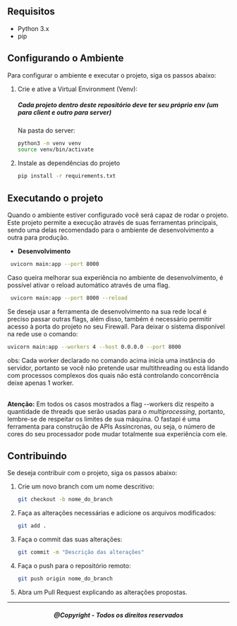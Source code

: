 ## Requisitos

- Python 3.x
- pip

## Configurando o Ambiente

Para configurar o ambiente e executar o projeto, siga os passos abaixo:

1. Crie e ative a Virtual Environment (Venv):
    <h5>Cada projeto dentro deste repositório deve ter seu próprio env (um para client e outro para server)</h5>

    Na pasta do server:
    ```bash
    python3 -m venv venv
    source venv/bin/activate
    ```

2. Instale as dependências do projeto

    ```bash
    pip install -r requirements.txt
    ```

## Executando o projeto

Quando o ambiente estiver configurado você será capaz de rodar o projeto.
Este projeto permite a execução através de suas ferramentas principais, sendo uma delas recomendado para o ambiente de desenvolvimento a outra para produção.


* <b>Desenvolvimento</b>

```bash
 uvicorn main:app --port 8000
```

Caso queira melhorar sua experiência no ambiente de desenvolvimento, é possível ativar o reload automático através de uma flag.

```bash
 uvicorn main:app --port 8000 --reload
```

Se deseja usar a ferramenta de desenvolvimento na sua rede local é preciso passar outras flags, além disso, também é necessário permitir acesso à porta do projeto no seu Firewall.
Para deixar o sistema disponível na rede use o comando:

```bash
uvicorn main:app --workers 4 --host 0.0.0.0 --port 8000
```
obs: Cada worker declarado no comando acima inicia uma instância do servidor, portanto se você não pretende usar multithreading ou está lidando com processos complexos dos quais não está controlando concorrência deixe apenas 1 worker.

<br>
<b>Atenção:</b> Em todos os casos mostrados a flag --workers diz respeito a quantidade de threads que serão usadas para o <i>multiprocessing</i>, portanto, lembre-se de respeitar os limites de sua máquina. O fastapi é uma ferramenta para construção de APIs Assíncronas, ou seja, o número de cores do seu processador pode mudar totalmente sua experiência com ele.

## Contribuindo

Se deseja contribuir com o projeto, siga os passos abaixo:

1. Crie um novo branch com um nome descritivo:
    
    ```bash
    git checkout -b nome_do_branch
    ```

2. Faça as alterações necessárias e adicione os arquivos modificados:

    ```bash
    git add .
    ```

3. Faça o commit das suas alterações:

    ```bash
    git commit -m "Descrição das alterações"
    ```

4. Faça o push para o repositório remoto:

    ```bash
    git push origin nome_do_branch
    ```

5. Abra um Pull Request explicando as alterações propostas.


---

##### <center> @Copyright - Todos os direitos reservados </center>